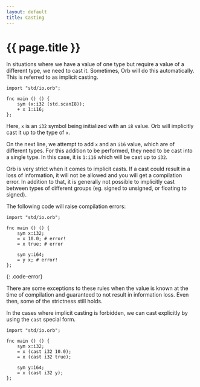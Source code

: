 ```yaml
---
layout: default
title: Casting
---
```

# {{ page.title }}

In situations where we have a value of one type but require a value of a different type, we need to cast it. Sometimes, Orb will do this automatically. This is referred to as implicit casting.

```
import "std/io.orb";

fnc main () () {
    sym (x:i32 (std.scanI8));
    + x 1:i16;
};
```

Here, `x` is an `i32` symbol being initialized with an `i8` value. Orb will implicitly cast it up to the type of `x`.

On the next line, we attempt to add `x` and an `i16` value, which are of different types. For this addition to be performed, they need to be cast into a single type. In this case, it is `1:i16` which will be cast up to `i32`. 

Orb is very strict when it comes to implicit casts. If a cast could result in a loss of information, it will not be allowed and you will get a compilation error. In addition to that, it is generally not possible to implicitly cast between types of different groups (eg. signed to unsigned, or floating to signed).

The following code will raise compilation errors:

```
import "std/io.orb";

fnc main () () {
    sym x:i32;
    = x 10.0; # error!
    = x true; # error

    sym y:i64;
    = y x; # error!
};
```
{: .code-error}

There are some exceptions to these rules when the value is known at the time of compilation and guaranteed to not result in information loss. Even then, some of the strictness still holds.

In the cases where implicit casting is forbidden, we can cast explicitly by using the `cast` special form.

```
import "std/io.orb";

fnc main () () {
    sym x:i32;
    = x (cast i32 10.0);
    = x (cast i32 true);

    sym y:i64;
    = x (cast i32 y);
};
```